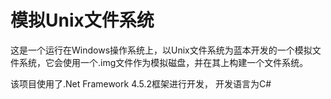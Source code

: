 # 模拟Unix文件系统
这是一个运行在Windows操作系统上，以Unix文件系统为蓝本开发的一个模拟文件系统，它会使用一个.img文件作为模拟磁盘，并在其上构建一个文件系统。

该项目使用了.Net Framework 4.5.2框架进行开发， 开发语言为C#
